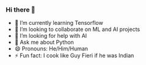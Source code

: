 ### Hi there 👋

- 🌱 I’m currently learning Tensorflow
- 👯 I’m looking to collaborate on ML and AI projects
- 🤔 I’m looking for help with AI
- 💬 Ask me about Python
- 😄 Pronouns: He/Him/Human
- ⚡ Fun fact: I cook like Guy Fieri if he was Indian
